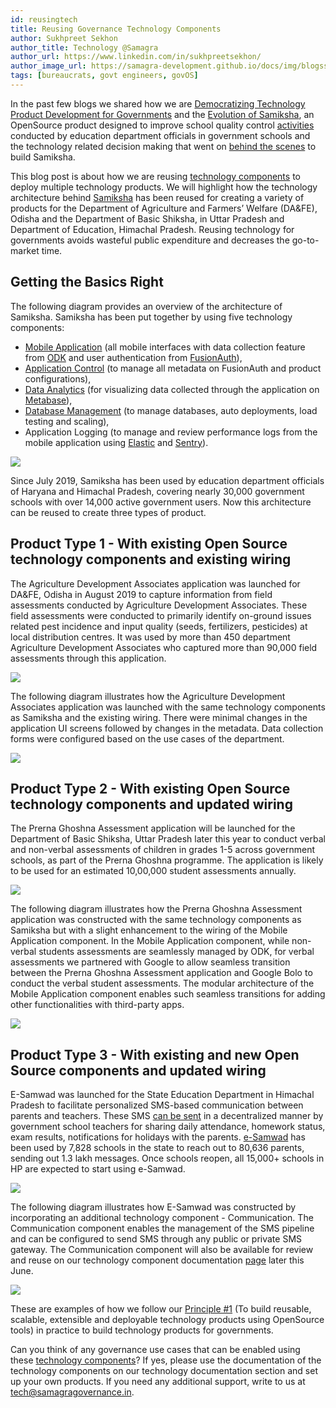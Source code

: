 ```yaml
---
id: reusingtech
title: Reusing Governance Technology Components
author: Sukhpreet Sekhon
author_title: Technology @Samagra
author_url: https://www.linkedin.com/in/sukhpreetsekhon/
author_image_url: https://samagra-development.github.io/docs/img/blogss.jpg
tags: [bureaucrats, govt engineers, govOS]
---
```

In the past few blogs we shared how we are [Democratizing Technology Product Development for Governments](https://samagra-development.github.io/docs/blog/ourjourney) and the [Evolution of Samiksha](https://samagra-development.github.io/docs/blog/evolutionsamiksha/), an OpenSource product designed to improve school quality control [activities](https://samagra-development.github.io/docs/docs/SamikshaFuncSpecs#21-governance-use-cases) conducted by education department officials in government schools and the technology related decision making that went on [behind the scenes](https://samagra-development.github.io/docs/blog/samikhaBehindTheScenes) to build Samiksha.

This blog post is about how we are reusing [technology components](https://samagra-development.github.io/docs/docs/ComponentsOverview/) to deploy multiple technology products. We will highlight how the technology architecture behind [Samiksha](https://samagra-development.github.io/docs/docs/SamikshaFuncSpecs) has been reused for creating a variety of products for the Department of Agriculture and Farmers’ Welfare (DA&FE), Odisha and the Department of Basic Shiksha, in Uttar Pradesh and Department of Education, Himachal Pradesh. Reusing technology for governments avoids wasteful public expenditure and decreases the go-to-market time.
<!--truncate-->

## Getting the Basics Right

The following diagram provides an overview of the architecture of Samiksha. Samiksha has been put together by using five technology components:

- [Mobile Application](https://samagra-development.github.io/docs/docs/COMobileApplication) (all mobile interfaces with data collection feature from [ODK](https://opendatakit.org/) and user authentication from [FusionAuth](https://fusionauth.io/)),
- [Application Control](https://samagra-development.github.io/docs/docs/COAppControl) (to manage all metadata on FusionAuth and product configurations),
- [Data Analytics](https://samagra-development.github.io/docs/docs/CODataAnalytics) (for visualizing data collected through the application on [Metabase](https://www.metabase.com/)),
- [Database Management](https://samagra-development.github.io/docs/docs/CODatabaseManagement) (to manage databases, auto deployments, load testing and scaling),
- Application Logging (to manage and review performance logs from the mobile application using [Elastic](https://www.elastic.co/) and [Sentry](https://sentry.io/welcome/)).

![](https://samagra-development.github.io/docs/img/SamikshaArchitecture.png)

Since July 2019, Samiksha has been used by education department officials of Haryana and Himachal Pradesh, covering nearly 30,000 government schools with over 14,000 active government users.
Now this architecture can be reused to create three types of product. 

## Product Type 1 - With existing Open Source technology components and existing wiring

The Agriculture Development Associates application was launched for DA&FE,  Odisha in August 2019 to capture information from field assessments conducted by Agriculture Development Associates. These field assessments were conducted to primarily identify on-ground issues related pest incidence and input quality (seeds, fertilizers, pesticides) at local distribution centres. It was used by more than 450 department Agriculture Development Associates who captured more than 90,000 field assessments through this application.

![](https://samagra-development.github.io/docs/img/associatesprogram.png)

The following diagram illustrates how the Agriculture Development Associates application was launched with the same technology components as Samiksha and the existing wiring. There were minimal changes in the application UI screens followed by changes in the metadata. Data collection forms were configured based on the use cases of the department.

![](https://samagra-development.github.io/docs/img/aparchitecture.png)

## Product Type 2 - With existing Open Source technology components and updated wiring

The Prerna Ghoshna Assessment application will be launched for the Department of Basic Shiksha, Uttar Pradesh later this year to conduct verbal and non-verbal assessments of children in grades 1-5 across government schools, as part of the Prerna Ghoshna programme. The application is likely to be used for an estimated 10,00,000 student assessments annually. 

![](https://samagra-development.github.io/docs/img/prernaghoshna.png)

The following diagram illustrates how the Prerna Ghoshna Assessment application was constructed with the same technology components as Samiksha but with a slight enhancement to the wiring of the Mobile Application component. In the Mobile Application component, while non-verbal students assessments are seamlessly managed by ODK, for verbal assessments we partnered with Google to allow seamless transition between the Prerna Ghoshna Assessment application and Google Bolo to conduct the verbal student assessments. The modular architecture of the Mobile Application component enables such seamless transitions for adding other functionalities with third-party apps.

![](https://samagra-development.github.io/docs/img/prernaarchitecture.png)

## Product Type 3 - With existing and new Open Source components and updated wiring

E-Samwad was launched for the State Education Department in Himachal Pradesh to facilitate personalized SMS-based communication between parents and teachers. These SMS [can be sent](https://www.linkedin.com/posts/samagra-transforming-governance_himachalpradesh-workstreaminfographics-samarth-activity-6669224579640258560-COhj) in a decentralized manner by government school teachers for sharing daily attendance, homework status, exam results, notifications for holidays with the parents. [e-Samwad](https://samagra-development.github.io/docs/docs/SamwadFuncSpecs) has been used by 7,828 schools in the state to reach out to 80,636 parents, sending out 1.3 lakh messages. Once schools reopen, all 15,000+ schools in HP are expected to start using e-Samwad.

![](https://samagra-development.github.io/docs/img/esamwad.png)

The following diagram illustrates how E-Samwad was constructed by incorporating an additional technology component - Communication. The Communication component enables the management of the SMS pipeline and can be configured to send SMS through any public or private SMS gateway. The Communication component will also be available for review and reuse on our technology component documentation [page](https://samagra-development.github.io/docs/docs/ComponentsOverview/) later this June.

![](https://samagra-development.github.io/docs/img/esamwadarchitecture.png)

These are examples of how we follow our [Principle #1](https://samagra-development.github.io/docs/blog/ourjourney#principle-1---build-reusable-scalable-extensible--deployable-technology-products-using-opensource-tools) (To build reusable, scalable, extensible and deployable technology products using OpenSource tools) in practice to build technology products for governments.

Can you think of any governance use cases that can be enabled using these [technology components](https://samagra-development.github.io/docs/docs/ComponentsOverview)? If yes, please use the documentation of the technology components on our technology documentation section and set up your own products. If you need any additional support, write to us at tech@samagragovernance.in.
